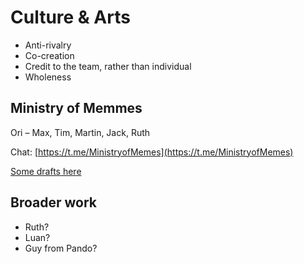 # Culture & Arts

* Anti-rivalry
* Co-creation
* Credit to the team, rather than individual
* Wholeness

## Ministry of Memmes

Ori – Max, Tim, Martin, Jack, Ruth

Chat: [https://t.me/MinistryofMemes](https://t.me/MinistryofMemes)

[Some drafts here](../../how-to-contribute/memmes.md)

## Broader work

* Ruth?
* Luan?
* Guy from Pando?

